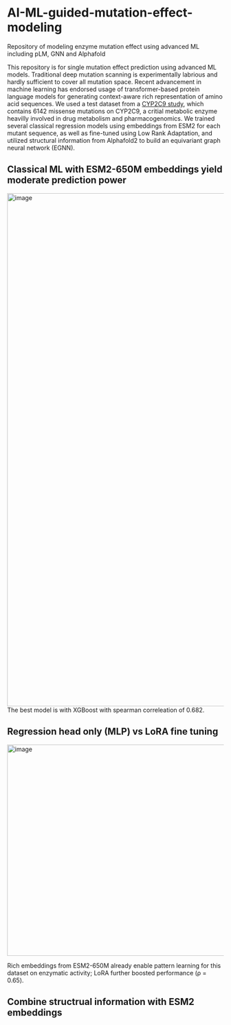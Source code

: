 # AI-ML-guided-mutation-effect-modeling
Repository of modeling enzyme mutation effect using advanced ML including pLM, GNN and Alphafold

This repository is for single mutation effect prediction using advanced ML models. Traditional deep mutation scanning is experimentally labrious and hardly sufficient to cover all mutation space. Recent advancement in machine learning has endorsed usage of transformer-based protein language models for generating context-aware rich representation of amino acid sequences. We used a test dataset from a [CYP2C9 study](https://www.cell.com/ajhg/fulltext/S0002-9297(21)00269-X?_returnURL=https%3A%2F%2Flinkinghub.elsevier.com%2Fretrieve%2Fpii%2FS000292972100269X%3Fshowall%3Dtrue), which contains 6142 missense mutations on CYP2C9, a critial metabolic enzyme heavilly involved in drug metabolism and pharmacogenomics. We trained several classical regression models using embeddings from ESM2 for each mutant sequence, as well as fine-tuned using Low Rank Adaptation, and utilized structural information from Alphafold2 to build an equivariant graph neural network (EGNN).

## Classical ML with ESM2-650M embeddings yield moderate prediction power
<img width="1489" height="1190" alt="image" src="https://github.com/user-attachments/assets/b2dbc1d3-04f8-4d06-895d-fd854a11f463" />
The best model is with XGBoost with spearman correleation of 0.682.

## Regression head only (MLP) vs LoRA fine tuning
<img width="790" height="490" alt="image" src="https://github.com/user-attachments/assets/7bda45f4-7f2a-4eac-b70c-435c0014f77a" />

Rich embeddings from ESM2-650M already enable pattern learning for this dataset on enzymatic activity; LoRA further boosted performance (ρ = 0.65).

## Combine structrual information with ESM2 embeddings
